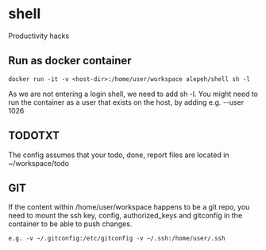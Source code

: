 # shell
Productivity hacks

## Run as docker container
```
docker run -it -v <host-dir>:/home/user/workspace alepeh/shell sh -l
```
As we are not entering a login shell, we need to add sh -l.
You might need to run the container as a user that exists on the host, by adding e.g. --user 1026

## TODOTXT
The config assumes that your todo, done, report files are located in ~/workspace/todo

## GIT
If the content within /home/user/workspace happens to be a git repo,
you need to mount the ssh key, config, authorized_keys and gitconfig in the container
to be able to push changes.
```
e.g. -v ~/.gitconfig:/etc/gitconfig -v ~/.ssh:/home/user/.ssh
```
